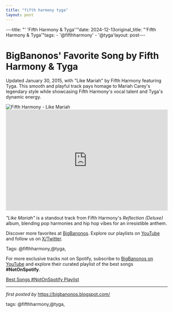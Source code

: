 ```yaml
---
title: "fifth harmony tyga"
layout: post
---
```

---title: "' 'Fifth Harmony & Tyga''"date: 2024-12-13original_title: "'Fifth Harmony & Tyga'"tags:  - '@fifthharmony'  - '@tyga'layout: post---<!-- Post Title --><h1 >BigBanonos' Favorite Song by Fifth Harmony & Tyga</h1> <!-- Introductory Text --><p >Updated January 30, 2015, with "Like Mariah" by Fifth Harmony featuring Tyga. This smooth and playful track pays homage to Mariah Carey's legendary style while showcasing Fifth Harmony's vocal talent and Tyga's dynamic energy.</p> <!-- Featured Image --><div > <img src="https://www.billboard.com/wp-content/uploads/media/fifth-harmony-kiss-fm-2015-billboard-650.jpg?w=650" alt="Fifth Harmony - Like Mariah" /></div> <!-- YouTube Video Embed --><div > <iframe width="100%" height="315" src="https://www.youtube.com/embed/mffI6dqtXCU" title="Fifth Harmony - Like Mariah ft. Tyga (Music Video)" frameborder="0" allow="accelerometer; autoplay; encrypted-media; gyroscope; picture-in-picture; web-share" referrerpolicy="strict-origin-when-cross-origin" allowfullscreen></iframe></div> <!-- Song Information --><div > <p><em>"Like Mariah"</em> is a standout track from Fifth Harmony's *Reflection (Deluxe)* album, blending pop harmonies and hip hop vibes for an irresistible anthem.</p></div> <!-- Footer Links --><div > <p>Discover more favorites at <a href="https://bigbanonos.blogspot.com/" target="_blank">BigBanonos</a>. Explore our playlists on <a href="https://www.youtube.com/@BigBanonos" target="_blank">YouTube</a> and follow us on <a href="https://x.com/bigbanonos" target="_blank">X/Twitter</a>.</p></div> <!-- Tags --><p >Tags: @fifthharmony,@tyga,</p><!--Subscribe and Playlist Links--><div>    <p>For more exclusive tracks not on Spotify, subscribe to <a href="https://www.youtube.com/@BigBanonos" target="_blank">BigBanonos on YouTube</a> and explore their curated playlist of the best songs <strong>#NotOnSpotify</strong>.</p>    <p><a href="https://www.youtube.com/playlist?list=PLtuNtuTatqI0kFahUCbtbfenC_ET5O_tr" target="_blank">Best Songs #NotOnSpotify Playlist<br /></a></p></div><hr /><p><em>first posted by</em> <a href="https://bigbanonos.blogspot.com/" rel="noopener" target="_new">https://bigbanonos.blogspot.com/</a></p><p>tags: @fifthharmony,@tyga,</p>